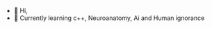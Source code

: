 - 👋 Hi,
- 🌱 Currently learning c++, Neuroanatomy, Ai and Human ignorance
<!---
GioZe01/GioZe01 is a ✨ special ✨ repository because its `README.md` (this file) appears on your GitHub profile.
You can click the Preview link to take a look at your changes.
--->

